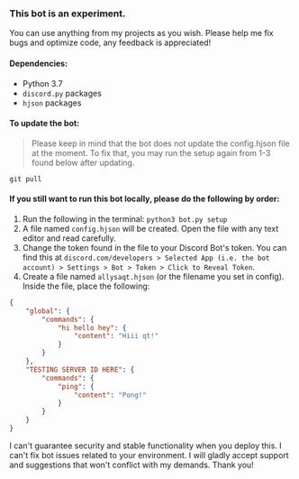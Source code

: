 ### This bot is an experiment.

You can use anything from my projects as you wish. Please help me fix bugs and optimize code, any feedback is appreciated!


#### Dependencies:
* Python 3.7
* `discord.py` packages
* `hjson` packages



#### To update the bot:
> Please keep in mind that the bot does not update the config.hjson file at the moment. To fix that, you may run the setup again from 1-3 found below after updating.
```
git pull
```

#### If you still want to run this bot locally, please do the following by order:
1. Run the following in the terminal:
```python3 bot.py setup```
2. A file named `config.hjson` will be created. Open the file with any text editor and read carefully.
3. Change the token found in the file to your Discord Bot's token. You can find this at `discord.com/developers > Selected App (i.e. the bot account) > Settings > Bot > Token > Click to Reveal Token`.
4. Create a file named `allysaqt.hjson` (or the filename you set in config). Inside the file, place the following:   
```json
{
    "global": {
        "commands": {
            "hi hello hey": {
                "content": "Hiii qt!"
            }
        }
    },
    "TESTING SERVER ID HERE": {
        "commands": {
            "ping": {
                "content": "Pong!"
            }
        }
    }
}
```

I can't guarantee security and stable functionality when you deploy this. I can't fix bot issues related to your environment. I will gladly accept support and suggestions that won't conflict with my demands. Thank you!